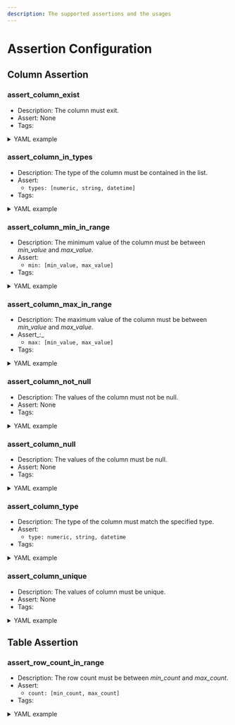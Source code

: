 ```yaml
---
description: The supported assertions and the usages
---
```


# Assertion Configuration

## Column Assertion

### assert\_column\_exist

* Description: The column must exit.
* Assert: None
* Tags:

<details>

<summary>YAML example</summary>

```yaml
your_table_name:
  columns:
    your_column_name:
      tests:
      - name: assert_column_exist
        tags:
          - OPTIONAL
```



</details>



### assert\_column\_in\_types

* Description: The type of the column must be contained in the list.
* Assert:
  * `types: [numeric, string, datetime]`
* Tags:

<details>

<summary>YAML example</summary>

```yaml
your_table_name:
  columns:
    your_column_name:
      tests:
      - name: assert_column_in_types
        assert:
          type: [string, datetime]
        tags:
          - OPTIONAL
```

</details>

### assert\_column\_min\_in\_range

* Description: The minimum value of the column must be between _min\_value_ and _max\_value_.
* Assert:
  * `min: [min_value, max_value]`
* Tags:

<details>

<summary>YAML example</summary>

```yaml
your_table_name:
  columns:
    your_column_name:
      tests:
      - name: assert_column_min_in_range
        assert:
          min: [10, 20]
        tags:
          - OPTIONAL
```

</details>

### assert\_column\_max\_in\_range

* Description: The maximum value of the column must be between _min\_value_ and _max\_value_.
* Assert_:_
  * `max: [min_value, max_value]`
* Tags:

<details>

<summary>YAML example</summary>

```yaml
your_table_name:
  columns:
    your_column_name:
      tests:
      - name: assert_column_max_in_range
        assert:
          max: [10, 20]
        tags:
          - OPTIONAL
```

</details>

### assert\_column\_not\_null

* Description: The values of the column must not be null.
* Assert: None
* Tags:

<details>

<summary>YAML example</summary>

```yaml
your_table_name:
  columns:
    your_column_name:
      tests:
      - name: assert_column_not_null
        tags:
          - OPTIONAL
```

</details>

### assert\_column\_null

* Description: The values of the column must be null.
* Assert: None
* Tags:

<details>

<summary>YAML example</summary>

```yaml
your_table_name:
  columns:
    your_column_name:
      tests:
      - name: assert_column_null
        tags:
          - OPTIONAL
```

</details>

### assert\_column\_type

* Description: The type of the column must match the specified type.
* Assert:
  * `type: numeric, string, datetime`
* Tags:

<details>

<summary>YAML example</summary>

```yaml
your_table_name:
  columns:
    your_column_name:
      tests:
      - name: assert_column_type
        assert:
          type: numeric
        tags:
          - OPTIONAL
```

</details>

### assert\_column\_unique

* Description: The values of column must be unique.
* Assert: None
* Tags:

<details>

<summary>YAML example</summary>

```yaml
your_table_name:
  columns:
    your_column_name:
      tests:
      - name: assert_column_unique
        tags:
          - OPTIONAL
```

</details>

## Table Assertion

### assert\_row\_count\_in\_range

* Description: The row count must be between _min\_count_ and _max\_count_.
* Assert:
  * `count: [min_count, max_count]`
* Tags:

<details>

<summary>YAML example</summary>

```yaml
your_table_name:
  tests:
  - name: assert_row_count_in_range
    assert:
      count: [10, 20]
    tags:
      - OPTIONAL
```

</details>
